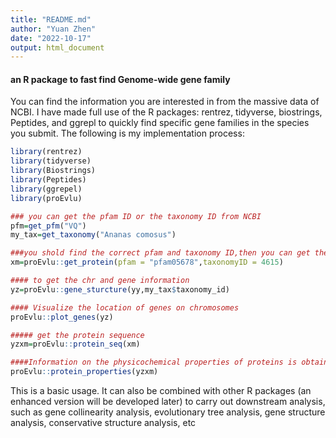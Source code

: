 ```yaml
---
title: "README.md"
author: "Yuan Zhen"
date: "2022-10-17"
output: html_document
---
```


#### an R package to fast find Genome-wide gene family

You can find the information you are interested in from the massive data of NCBI. I have made full use of the R packages: rentrez, tidyverse, biostrings, Peptides, and ggrepl to quickly find specific gene families in the species you submit. The following is my implementation process:

```R
library(rentrez)
library(tidyverse)
library(Biostrings)
library(Peptides)
library(ggrepel)
library(proEvlu)

### you can get the pfam ID or the taxonomy ID from NCBI
pfm=get_pfm("VQ")
my_tax=get_taxonomy("Ananas comosus")

###you shold find the correct pfam and taxonomy ID,then you can get the protein accession ID
xm=proEvlu::get_protein(pfam = "pfam05678",taxonomyID = 4615)

#### to get the chr and gene information
yz=proEvlu::gene_sturcture(yy,my_tax$taxonomy_id)

#### Visualize the location of genes on chromosomes
proEvlu::plot_genes(yz)

##### get the protein sequence
yzxm=proEvlu::protein_seq(xm)

####Information on the physicochemical properties of proteins is obtained
proEvlu::protein_properties(yzxm)
```

This is a basic usage. It can also be combined with other R packages (an enhanced version will be developed later) to carry out downstream analysis, such as gene collinearity analysis, evolutionary tree analysis, gene structure analysis, conservative structure analysis, etc
